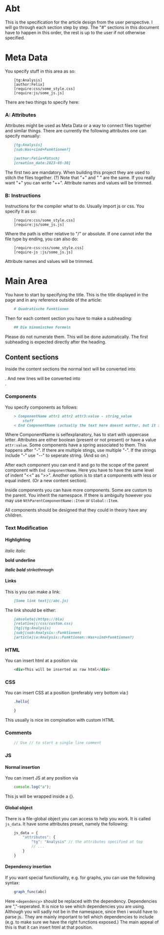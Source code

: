 # Abt
This is the specification for the article design from the user perspective. I will go through each section step by step. The "#" sections in this document have to happen in this order, the rest is up to the user if not otherwise specified.

# Meta Data
You specify stuff in this area as so:

```
    [tg:Analysis]
    [author:Felix]
    [require:css/some_style.css]
    [require:js/some_js.js]
```

There are two things to specify here:

### A: Attributes
Attributes might be used as Meta Data or a way to connect files together and similar things. There are currently the following attributes one can specify manually:

```md
    [tg:Analysis]
    [sub:Was+sind+Funktionen?]

    [author:Felix+Pätsch]
    [creation_date:2023-08-30]
```

The first two are mandatory. When building this project they are used to stitch the files together. (?)
Note that "+" and " " are the same. If you really want "+" you can write "++".
Attribute names and values will be trimmed.

### B: Instructions
Instructions for the compiler what to do. Usually import js or css. You specify it as so:

```
    [require:css/some_style.css]
    [require:js/some_js.js]
``` 

Where the path is either relative to "/" or absolute. If one cannot infer the file type by ending, you can also do:

```
    [require-css:css/some_style.css]
    [require-js :js/some_js.js]
``` 

Attribute names and values will be trimmed.

# Main Area

You have to start by specifying the title. This is the title displayed in the page and in any reference outside of the article:

```md
    # Quadratische Funktionen
```

Then for each content section you have to make a subheading:

```md
    ## Die binomischen Formeln
```

Please do not numerate them. This will be done automatically. The first subheading is expected directly after the heading.

## Content sections

Inside the content sections the normal text will be converted into <p></p>. And new lines will be converted into <br />.

### Components
You specify components as follows:

```md
    > ComponentName attr1 attr2 attr3:value - string_value
        stuff
    < End ComponentName (actually the text here doesnt matter, but it is good pratice)
```

Where ComponentName is selfexplanatory, has to start with uppercase letter. Attributes are either boolean (present or not present) or have a value `attr:value`.
Some components have a spring associated to them. This happens after "-". If there are multiple stings, use multiple "-". If the strings include "-" use "--" to seperate string. (And so on.)

After each component you can end it and go to the scope of the parent component with `End ComponentName`. Here you have to have the same level of indent "<<" as ">>".
Another option is to start a components with less or equal indent. (Or a new content section).

Inside components you can have more components. Some are custom to the parent. You inherit the namespace. If there is ambiguity however you may use `NthParentComponentName::Item` or `Global::Item`. 

All components should be designed that they could in theory have any children.

### Text Modification
#### Highlighting
*italic*
_italic_ 

**bold**
__underline__

***italic bold***
~~strikethrough~~

#### Links
This is you can make a link:

```md
    [Some link text](/abc.js)
```

The link should be either:

```md
    [absolute](https://bla)
    [relative](/css/custom.css)
    [tg](tg:Analysis)
    [sub](sub:Analysis::Funktionen)
    [article](a:Analysis::Funktionen::Was+sind+Funktionen?)
```

### HTML
You can insert html at a position via:

```html
    <div>This will be inserted as raw html</div>
```

### CSS
You can insert CSS at a position (preferably very bottom via:)


```css
    .hello{

    }
```

This usually is nice im compination with custom HTML

### Comments
```js
    // Use // to start a single line comment
```

### JS
#### Normal insertion
You can insert JS at any position via

```js
    console.log("a");
```

This js will be wrapped inside a {}.

#### Global object
There is a file-global object you can access to help you work. It is called `js_data`. It have some attributes preset, namely the following:

```js
    js_data = {
        "attributes": {
            "tg": "Analysis" // the attributes specified at top
            // ...
        }
    }
```

#### Dependency insertion
If you want special functionality, e.g. for graphs, you can use the following syntax:

```js <dependency>
    graph_func(abc)
```

Here `<dependency>` should be replaced with the dependency. Dependencies are ","-seperated. It is nice to see which dependencies you are using. Although you will sadly not be in the namespace, since then i would have to parse js..
They are mainly important to tell which dependencies to include (e.g. to make sure we have the right functions exposed.)
The main appeal of this is that it can insert html at that position.